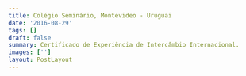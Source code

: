 ```yaml
---
title: Colégio Seminário, Montevideo - Uruguai
date: '2016-08-29'
tags: []
draft: false
summary: Certificado de Experiência de Intercâmbio Internacional.
images: ['']
layout: PostLayout
---
```


